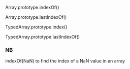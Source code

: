 
Array.prototype.indexOf()

Array.prototype.lastIndexOf()

TypedArray.prototype.index()

TypedArray.prototype.lastIndexOf()


### NB
indexOf(NaN) to find the index of a NaN value in an array
